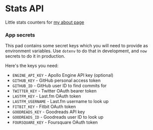 # Stats API

Little stats counters for [my about page](https://lowmess.com/about/)

### App secrets

This pad contains some secret keys which you will need to provide as environment variables. Use `dotenv` to do that in development, and `now` secrets to do it in production.

Here's the keys you need:

- `ENGINE_API_KEY` - Apollo Engine API key (optional)
- `GITHUB_KEY` - GitHub personal access token
- `GITHUB_ID` - GitHub user ID to find commits for
- `TWITTER_KEY` - Twitter OAuth bearer token
- `LASTFM_KEY` - Last.fm OAuth token
- `LASTFM_USERNAME` - Last.fm username to look up
- `FITBIT_KEY` - Fitbit OAuth token
- `GOODREADS_KEY` - Goodreads API key
- `GOODREADS_ID` - Goodreads user ID to look up
- `FOURSQUARE_KEY` - Foursquare OAuth token
